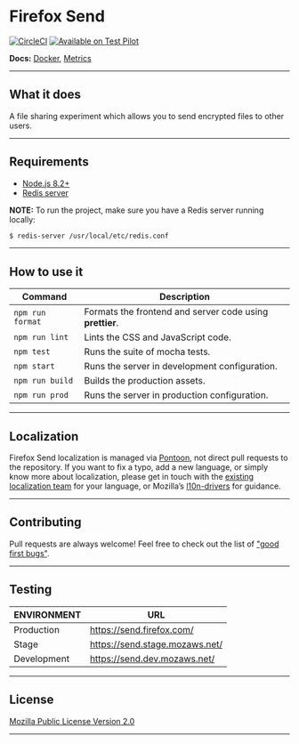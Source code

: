 # Firefox Send

[![CircleCI](https://img.shields.io/circleci/project/github/mozilla/send.svg)](https://circleci.com/gh/mozilla/send)
[![Available on Test Pilot](https://img.shields.io/badge/available_on-Test_Pilot-0996F8.svg)](https://testpilot.firefox.com/experiments/send)

**Docs:** [Docker](docs/docker.md), [Metrics](docs/metrics.md)

---

## What it does

A file sharing experiment which allows you to send encrypted files to other users.

---

## Requirements

- [Node.js 8.2+](https://nodejs.org/)
- [Redis server](https://redis.io/)

**NOTE:** To run the project, make sure you have a Redis server running locally:

```sh
$ redis-server /usr/local/etc/redis.conf
```

---

## How to use it

| Command          | Description |
|------------------|-------------|
| `npm run format` | Formats the frontend and server code using **prettier**.
| `npm run lint`   | Lints the CSS and JavaScript code.
| `npm test`       | Runs the suite of mocha tests.
| `npm start`      | Runs the server in development configuration.
| `npm run build`  | Builds the production assets.
| `npm run prod`   | Runs the server in production configuration.

---

## Localization

Firefox Send localization is managed via [Pontoon](https://pontoon.mozilla.org/projects/test-pilot-firefox-send/), not direct pull requests to the repository. If you want to fix a typo, add a new language, or simply know more about localization, please get in touch with the [existing localization team](https://pontoon.mozilla.org/teams/) for your language, or Mozilla’s [l10n-drivers](https://wiki.mozilla.org/L10n:Mozilla_Team#Mozilla_Corporation) for guidance.

---

## Contributing

Pull requests are always welcome! Feel free to check out the list of ["good first bugs"](https://github.com/mozilla/send/issues?q=is%3Aopen+is%3Aissue+label%3A%22good+first+bug%22).

---

## Testing

| ENVIRONMENT | URL
|-------------|-----
| Production  | <https://send.firefox.com/>
| Stage       | <https://send.stage.mozaws.net/>
| Development | <https://send.dev.mozaws.net/>

---

## License

[Mozilla Public License Version 2.0](LICENSE)

---
